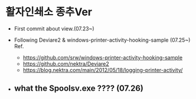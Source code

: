# 활자인쇄소 종추Ver
- First commit about view.(07.23~)
- Following Deviare2 & windows-printer-activity-hooking-sample (07.25~)<br>
  Ref. 
  - https://github.com/srw/windows-printer-activity-hooking-sample<br>
  - https://github.com/nektra/Deviare2
  - https://blog.nektra.com/main/2012/05/18/logging-printer-activity/
  
- ## **what the Spoolsv.exe ???? (07.26)**
